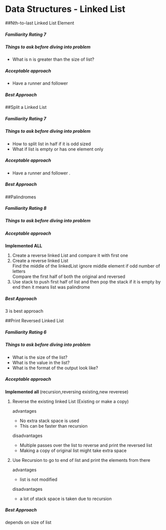# Data Structures - Linked List

##Nth-to-last Linked List Element
##### Familiarity Rating 7
##### Things to ask before diving into problem
* What is n is greater than the size of list?

##### Acceptable approach
* Have a runner and follower
##### Best Approach

##Split a Linked List
##### Familiarity Rating 7
##### Things to ask before diving into problem
* How to split list in half if it is odd sized
* What if list is empty or has one element only

##### Acceptable approach
*  Have a runner and follower . 
##### Best Approach


##Palindromes
##### Familiarity Rating 8
##### Things to ask before diving into problem

##### Acceptable approach
<b>Implemented ALL </b>
1) Create a reverse linked List and compare it with first one
2) Create a reverse linked List<br>
Find the middle of the linkedList ignore middle element if odd number of letters<br>
Compare the first half of both the original and reversed
3) Use stack to push first half of list and then pop the stack if it is empty by end
then it means list was palindrome

##### Best Approach
 3 is best approach 
 
 
##Print Reversed Linked List
##### Familiarity Rating 6
##### Things to ask before diving into problem
* What is the size of the list?
* What is the value in the list?
* What is the format of the output look like?

##### Acceptable approach
<b>Implemented all </b>(recursion,reversing existing,new reverese)
1) Reverse the existing linked List (Existing or make a copy)

    advantages
    * No extra stack space is used
    * This can be faster than recursion
    
    disadvantages
    * Multiple passes over the list to reverse and print the reversed list
    * Making a copy of original list might take extra space

2) Use Recursion to go to end of list and print the elements from there

    advantages
    * list is not modified
    
    disadvantages
    * a lot of stack space is taken due to recursion

##### Best Approach
depends on size of list